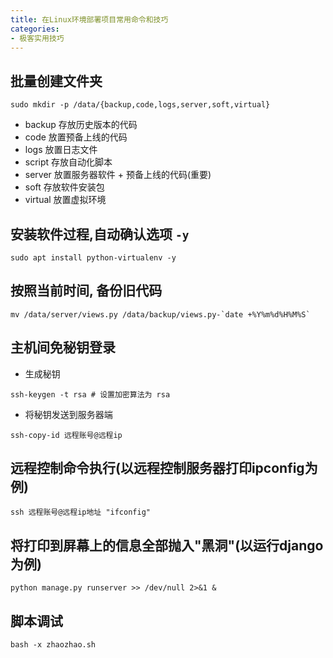 ```yaml
---
title: 在Linux环境部署项目常用命令和技巧
categories:
- 极客实用技巧
---
```




## 批量创建文件夹

```
sudo mkdir -p /data/{backup,code,logs,server,soft,virtual}
```
- backup 存放历史版本的代码
- code 放置预备上线的代码
- logs 放置日志文件
- script 存放自动化脚本
- server 放置服务器软件 + 预备上线的代码(重要)
- soft 存放软件安装包
- virtual 放置虚拟环境

## 安装软件过程,自动确认选项 `-y`
```
sudo apt install python-virtualenv -y
```

## 按照当前时间, 备份旧代码

```
mv /data/server/views.py /data/backup/views.py-`date +%Y%m%d%H%M%S`
```

## 主机间免秘钥登录

- 生成秘钥

```shell
ssh-keygen -t rsa # 设置加密算法为 rsa
```
- 将秘钥发送到服务器端
```shell
ssh-copy-id 远程账号@远程ip
```


## 远程控制命令执行(以远程控制服务器打印ipconfig为例)
```shell
ssh 远程账号@远程ip地址 "ifconfig"
```

## 将打印到屏幕上的信息全部抛入"黑洞"(以运行django为例)
```shell
python manage.py runserver >> /dev/null 2>&1 &
```

## 脚本调试

```shell
bash -x zhaozhao.sh
```



